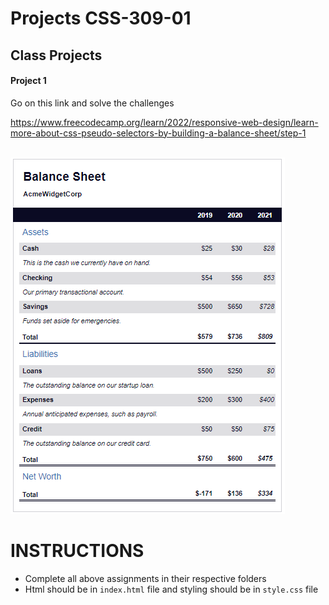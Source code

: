 # Projects CSS-309-01

## Class Projects

#### Project 1

Go on this link and solve the challenges

https://www.freecodecamp.org/learn/2022/responsive-web-design/learn-more-about-css-pseudo-selectors-by-building-a-balance-sheet/step-1

<br>

<img src="./images/Freecodecamp%20Website.png">


# INSTRUCTIONS
- Complete all above assignments in their respective folders
- Html should be in ```index.html``` file and styling should be in ```style.css``` file
